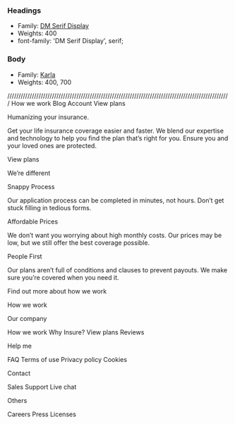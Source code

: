 ### Headings

- Family: [DM Serif Display](https://fonts.google.com/specimen/DM+Serif+Display)
- Weights: 400
- font-family: 'DM Serif Display', serif;


### Body

- Family: [Karla](https://fonts.google.com/specimen/Karla)
- Weights: 400, 700











////////////////////////////////////////////////////////////////////////////////////////////////////
 How we work
  Blog
  Account
  View plans

  Humanizing your insurance.

  Get your life insurance coverage easier and faster. We blend our expertise 
  and technology to help you find the plan that’s right for you. Ensure you 
  and your loved ones are protected.

  View plans

  We’re different

  Snappy Process

  Our application process can be completed in minutes, not hours. Don’t get 
  stuck filling in tedious forms.

  Affordable Prices

  We don’t want you worrying about high monthly costs. Our prices may be low, 
  but we still offer the best coverage possible.

  People First

  Our plans aren’t full of conditions and clauses to prevent payouts. We make 
  sure you’re covered when you need it.

  Find out more about how we work

  How we work

  Our company

  How we work
  Why Insure?
  View plans
  Reviews

  Help me

  FAQ
  Terms of use
  Privacy policy
  Cookies

  Contact

  Sales
  Support
  Live chat

  Others

  Careers
  Press
  Licenses
